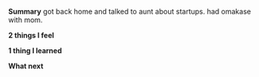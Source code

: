 **Summary**
got back home and talked to aunt about startups. had omakase with mom.

**2 things I feel**

**1 thing I learned**

**What next**